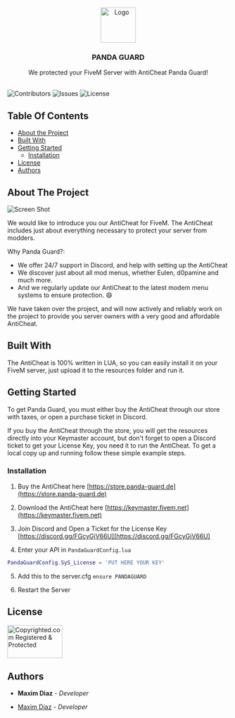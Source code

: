 <br/>
<p align="center">
  <a href="https://github.com/MaximDiaz0203/PANDA-GUARD">
    <img src="https://i.imgur.com/1BjauFZ.png" alt="Logo" width="80" height="80">
  </a>

  <h3 align="center">PANDA GUARD</h3>

  <p align="center">
    We protected your FiveM Server with AntiCheat Panda Guard!
    <br/>
    <br/>
  </p>
</p>

![Contributors](https://img.shields.io/github/contributors/MaximDiaz0203/PANDA-GUARD?color=dark-green) ![Issues](https://img.shields.io/github/issues/MaximDiaz0203/PANDA-GUARD) ![License](https://img.shields.io/github/license/MaximDiaz0203/PANDA-GUARD) 

## Table Of Contents

* [About the Project](#about-the-project)
* [Built With](#built-with)
* [Getting Started](#getting-started)
  * [Installation](#installation)
* [License](#license)
* [Authors](#authors)

## About The Project

![Screen Shot](https://i.imgur.com/1BjauFZ.png)

We would like to introduce you our AntiCheat for FiveM. The AntiCheat includes just about everything necessary to protect your server from modders.

Why Panda Guard?:

* We offer 24/7 support in Discord, and help with setting up the AntiCheat
* We discover just about all mod menus, whether Eulen, d0pamine and much more.
* And we regularly update our AntiCheat to the latest modem menu systems to ensure protection. :smile:

We have taken over the project, and will now actively and reliably work on the project to provide you server owners with a very good and affordable AntiCheat.

## Built With

The AntiCheat is 100% written in LUA, so you can easily install it on your FiveM server, just upload it to the resources folder and run it.

## Getting Started

To get Panda Guard, you must either buy the AntiCheat through our store with taxes, or open a purchase ticket in Discord.

If you buy the AntiCheat through the store, you will get the resources directly into your Keymaster account, but don't forget to open a Discord ticket to get your License Key, you need it to run the AntiCheat.
To get a local copy up and running follow these simple example steps.

### Installation

1. Buy the AntiCheat here [https://store.panda-guard.de](https://store.panda-guard.de)

2. Download the AntiCheat here [https://keymaster.fivem.net](https://keymaster.fivem.net)

3. Join Discord and Open a Ticket for the License Key [https://discord.gg/FGcyGjV66U](https://discord.gg/FGcyGjV66U)

4. Enter your API in `PandaGuardConfig.lua`

```LUA
PandaGuardConfig.SyS_License = 'PUT HERE YOUR KEY'
```

5. Add this to the server.cfg `ensure PANDAGUARD`

6. Restart the Server



## License

<a class="copyrighted-badge" title="Copyrighted.com Registered &amp; Protected" target="_blank" href="https://www.copyrighted.com/work/bBBtUtL1v60zE6kr"><img alt="Copyrighted.com Registered &amp; Protected" border="0" width="125" height="75" srcset="https://static.copyrighted.com/badges/125x75/06_2x.png 2x" src="https://static.copyrighted.com/badges/125x75/06.png" /></a>


## Authors

* **Maxim Diaz** - *Developer* 
- [Maxim Diaz](https://github.com/MaximDiaz0203/) - *Developer*
